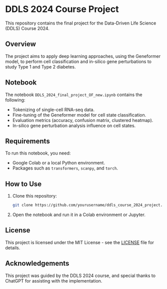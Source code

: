 # DDLS 2024 Course Project
This repository contains the final project for the Data-Driven Life Science (DDLS) Course 2024.

## Overview
The project aims to apply deep learning approaches, using the Geneformer model, to perform cell classification and in-silico gene perturbations to study Type 1 and Type 2 diabetes. 

## Notebook
The notebook `DDLS_2024_final_project_OF_new.ipynb` contains the following:
- Tokenizing of single-cell RNA-seq data.
- Fine-tuning of the Geneformer model for cell state classification.
- Evaluation metrics (accuracy, confusion matrix, clustered heatmap).
- In-silico gene perturbation analysis influence on cell states.

## Requirements
To run this notebook, you need:
- Google Colab or a local Python environment.
- Packages such as `transformers`, `scanpy`, and `torch`.

## How to Use
1. Clone this repository:
   ```bash
   git clone https://github.com/yourusername/ddls_course_2024_project.git
   ```
2. Open the notebook and run it in a Colab environment or Jupyter.

## License
This project is licensed under the MIT License - see the [LICENSE](LICENSE) file for details.

## Acknowledgements
This project was guided by the DDLS 2024 course, and special thanks to ChatGPT for assisting with the implementation.
